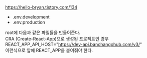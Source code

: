 https://hello-bryan.tistory.com/134

* .env.development
* .env.production

root에 다음과 같은 파일들을 만들어준다.  
CRA (Create-React-App)으로 생성된 프로젝트인 경우  
REACT_APP_API_HOST="https://dev-api.banchangohub.com/v3/"  
이런식으로 앞에 REACT_APP을 붙여줘야 한다.
